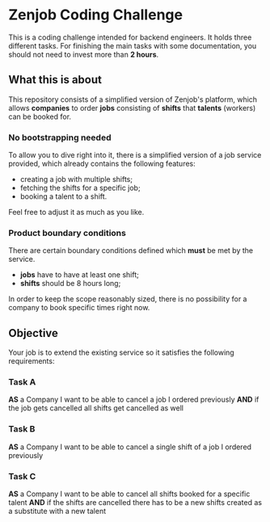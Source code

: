 # Zenjob Coding Challenge

This is a coding challenge intended for backend engineers. It holds three different tasks. For finishing the main tasks with some documentation, you should not need to invest more than __2 hours__.

## What this is about
This repository consists of a simplified version of Zenjob's platform, which allows __companies__ to order __jobs__ consisting of __shifts__ that __talents__ (workers) can be booked for.

### No bootstrapping needed
To allow you to dive right into it, there is a simplified version of a job service provided, which already contains the following features:
* creating a job with multiple shifts;
* fetching the shifts for a specific job;
* booking a talent to a shift.

Feel free to adjust it as much as you like.

### Product boundary conditions
There are certain boundary conditions defined which __must__ be met by the service.
* __jobs__ have to have at least one shift;
* __shifts__ should be 8 hours long;

In order to keep the scope reasonably sized, there is no possibility for a company to book specific times right now.

## Objective
Your job is to extend the existing service so it satisfies the following requirements:

### Task A
**AS** a Company
I want to be able to cancel a job I ordered previously
**AND** if the job gets cancelled all shifts get cancelled as well

### Task B
**AS** a Company
I want to be able to cancel a single shift of a job I ordered previously

### Task C
**AS** a Company
 I want to be able to cancel all shifts booked for a specific talent
 **AND** if the shifts are cancelled there has to be a new shifts created as a substitute with a new talent
